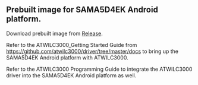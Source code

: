 ## Prebuilt image for SAMA5D4EK Android platform. 
Download prebuilt image from [Release](/demo4sc/wilc3000_with_sama5d4_ek_android/releases).

Refer to the ATWILC3000_Getting Started Guide from <https://github.com/atwilc3000/driver/tree/master/docs> to bring up the SAMA5D4EK Android platform with ATWILC3000. 

Refer to the ATWILC3000 Programming Guide to integrate the ATWILC3000 driver into the SAMA5D4EK Android platform as well. 
